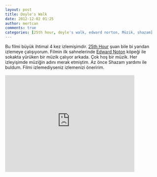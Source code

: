 ```yaml
---
layout: post
title: Doyle's Walk
date: 2012-12-02 01:25
author: mertcan
comments: true
categories: [25th hour, doyle's walk, edward norton, Müzik, shazam]
---
```

Bu filmi büyük ihtimal 4 kez izlemişimdir. <a href="http://www.imdb.com/title/tt0307901/" target="_blank">25th Hour</a>&nbsp;şuan bile bi yandan izlemeye çalışıyorum. Filmin ilk sahnelerinde <a href="http://www.imdb.com/name/nm0001570/" target="_blank">Edward Noton</a> köpeği ile sokakta yürüken bir müzik çalıyor arkada. Çok hoş bir müzik. Her izleyişimde müziğin adını merak etmiştim. Az önce Shazam yardımı ile buldum. Filmi izlemediyseniz izlemenizi öneririm.<br /><br /><iframe allowfullscreen="allowfullscreen" frameborder="0" height="315" src="http://www.youtube.com/embed/ROIecr53ivc" width="420"></iframe>
